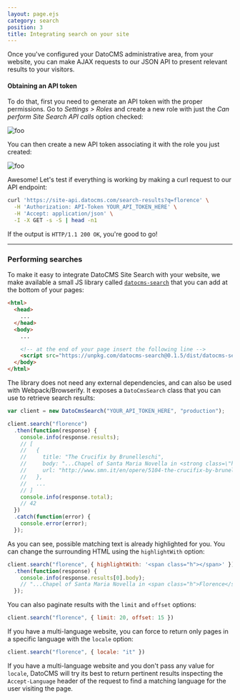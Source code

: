 ```yaml
---
layout: page.ejs
category: search
position: 3
title: Integrating search on your site
---
```


Once you've configured your DatoCMS administrative area, from your website, you can make AJAX requests to our JSON API to present relevant results to your visitors.

#### Obtaining an API token

To do that, first you need to generate an API token with the proper permissions. Go to *Settings > Roles* and create a new role with just the *Can perform Site Search API calls* option checked:

![foo](/images/search/role.png)
 
You can then create a new API token associating it with the role you just created:

![foo](/images/search/token.png)

Awesome! Let's test if everything is working by making a curl request to our API endpoint:

```bash
curl 'https://site-api.datocms.com/search-results?q=florence' \
  -H 'Authorization: API-Token YOUR_API_TOKEN_HERE' \
  -H 'Accept: application/json' \
  -I -X GET -s -S | head -n1
```

If the output is `HTTP/1.1 200 OK`, you're good to go!

---

### Performing searches

To make it easy to integrate DatoCMS Site Search with your website, we make available a small JS library called [`datocms-search`](https://github.com/datocms/datocms-search) that you can add at the bottom of your pages:

```html
<html>
  <head>
    ...
  </head>
  <body>
    ...

    <!-- at the end of your page insert the following line -->
    <script src="https://unpkg.com/datocms-search@0.1.5/dist/datocms-search.base.js"></script>
  </body>
</html>
```

The library does not need any external dependencies, and can also be used with Webpack/Browserify. It exposes a `DatoCmsSearch` class that you can use to retrieve search results:

```js
var client = new DatoCmsSearch("YOUR_API_TOKEN_HERE", "production");

client.search("florence")
  .then(function(response) {
    console.info(response.results);
    // [
    //   {
    //     title: "The Crucifix by Brunelleschi",
    //     body: "...Chapel of Santa Maria Novella in <strong class=\"highlight\">Florence</strong>, dated to about 1410-1415. The Crucifix by Brunelleschi B..."
    //     url: "http://www.smn.it/en/opere/5104-the-crucifix-by-brunelleschi/",
    //   },
    //   ...
    // ]
    console.info(response.total);
    // 42
  })
  .catch(function(error) {
    console.error(error);
  });
```

As you can see, possible matching text is already highlighted for you. You can change the surrounding HTML using the `highlightWith` option:

```js
client.search("florence", { highlightWith: '<span class="h"></span>' })
  .then(function(response) {
    console.info(response.results[0].body);
    // "...Chapel of Santa Maria Novella in <span class="h">Florence</span>, dated to about 1410-1415. The Crucifix by Brunelleschi B..."
  });
```

You can also paginate results with the `limit` and `offset` options:

```js
client.search("florence", { limit: 20, offset: 15 })
```

If you have a multi-language website, you can force to return only pages in a specific language with the `locale` option:

```js
client.search("florence", { locale: "it" })
```

If you have a multi-language website and you don't pass any value for `locale`, DatoCMS will try its best to return pertinent results inspecting the `Accept-Language` header of the request to find a matching language for the user visiting the page.
